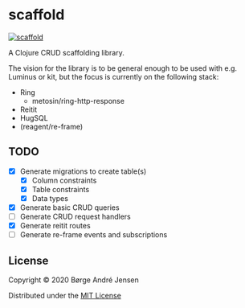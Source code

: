 # scaffold

[![scaffold](https://circleci.com/gh/imborge/scaffold.svg?style=svg)](https://circleci.com/gh/imborge/scaffold)

A Clojure CRUD scaffolding library.

The vision for the library is to be general enough to be used with e.g. Luminus or kit, 
but the focus is currently on the following stack:

- Ring
  - metosin/ring-http-response
- Reitit
- HugSQL
- (reagent/re-frame)

## TODO

- [x] Generate migrations to create table(s)
  - [x] Column constraints
  - [x] Table constraints
  - [x] Data types
- [x] Generate basic CRUD queries
- [ ] Generate CRUD request handlers
- [x] Generate reitit routes
- [ ] Generate re-frame events and subscriptions

## License

Copyright © 2020 Børge André Jensen

Distributed under the [MIT License](http://opensource.org/licenses/MIT)
